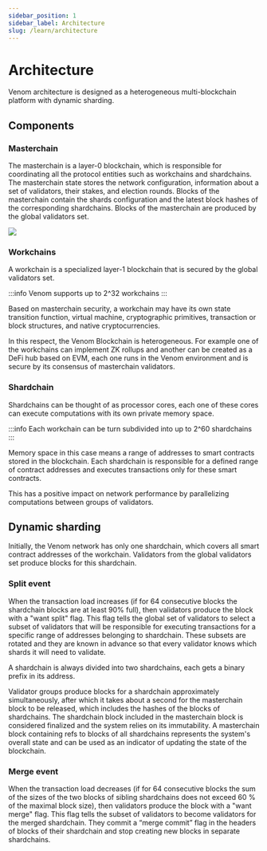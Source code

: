 ```yaml
---
sidebar_position: 1
sidebar_label: Architecture
slug: /learn/architecture
---
```


# Architecture

Venom architecture is designed as a heterogeneous multi-blockchain platform with dynamic sharding.

## Components

### Masterchain

The masterchain is a layer-0 blockchain, which is responsible for coordinating all the protocol entities such as workchains and shardchains. The masterchain state stores the network configuration, information about a set of validators, their stakes, and election rounds. Blocks of the masterchain contain the shards configuration and the latest block hashes of the corresponding shardchains. Blocks of the masterchain are produced by the global validators set.

![](../../../static/img/architecture.jpeg)

### Workchains

A workchain is a specialized layer-1 blockchain that is secured by the global validators set.

:::info
Venom supports up to 2^32 workchains
:::

Based on masterchain security, a workchain may have its own state transition function, virtual machine, cryptographic primitives, transaction or block structures, and native cryptocurrencies.

In this respect, the Venom Blockchain is heterogeneous. For example one of the workchains can implement ZK rollups and another can be created as a DeFi hub based on EVM, each one runs in the Venom environment and is secure by its consensus of masterchain validators.

### Shardchain

Shardchains can be thought of as processor cores, each one of these cores can execute computations with its own private memory space.

:::info
Each workchain can be turn subdivided into up to 2^60 shardchains
:::

Memory space in this case means a range of addresses to smart contracts stored in the blockchain. Each shardchain is responsible for a defined range of contract addresses and executes transactions only for these smart contracts.

This has a positive impact on network performance by parallelizing computations between groups of validators.

## Dynamic sharding

Initially, the Venom network has only one shardchain, which covers all smart contract addresses of the workchain. Validators from the global validators set produce blocks for this shardchain.

### Split event

When the transaction load increases (if for 64 consecutive blocks the shardchain blocks are at least 90% full), then validators produce the block with a "want split" flag. This flag tells the global set of validators to select a subset of validators that will be responsible for executing transactions for a specific range of addresses belonging to shardchain. These subsets are rotated and they are known in advance so that every validator knows which shards it will need to validate.

A shardchain is always divided into two shardchains, each gets a binary prefix in its address.

Validator groups produce blocks for a shardchain approximately simultaneously, after which it takes about a second for the masterchain block to be released, which includes the hashes of the blocks of shardchains. The shardchain block included in the masterchain block is considered finalized and the system relies on its immutability. A masterchain block containing refs to blocks of all shardchains represents the system's overall state and can be used as an indicator of updating the state of the blockchain.

### Merge event

When the transaction load decreases (if for 64 consecutive blocks the sum of the sizes of the two blocks of sibling shardchains does not exceed 60 % of the maximal block size), then validators produce the block with a "want merge" flag. This flag tells the subset of validators to become validators for the merged shardchain. They commit a “merge commit” flag in the headers of blocks of their shardchain and stop creating new blocks in separate shardchains.
